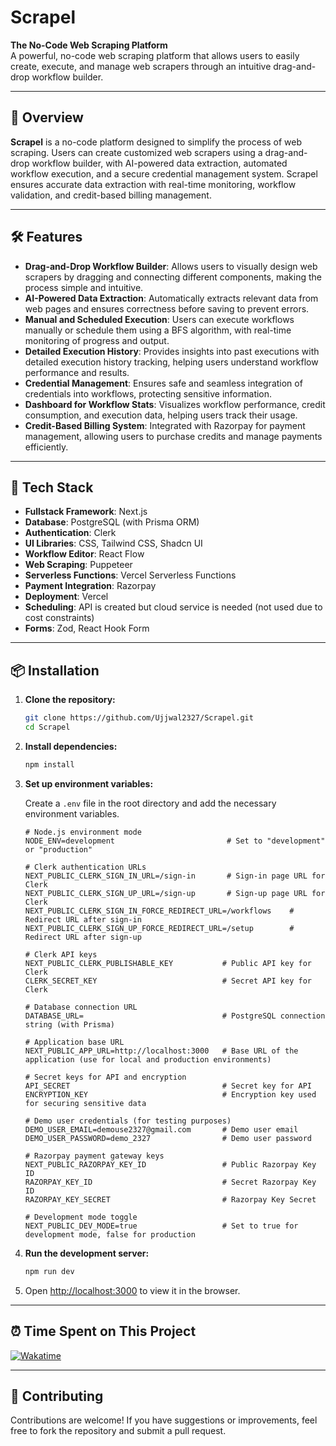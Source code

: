 # Scrapel

**The No-Code Web Scraping Platform**  
A powerful, no-code web scraping platform that allows users to easily create, execute, and manage web scrapers through an intuitive drag-and-drop workflow builder.

---

## 🚀 Overview

**Scrapel** is a no-code platform designed to simplify the process of web scraping. Users can create customized web scrapers using a drag-and-drop workflow builder, with AI-powered data extraction, automated workflow execution, and a secure credential management system. Scrapel ensures accurate data extraction with real-time monitoring, workflow validation, and credit-based billing management.

---

## 🛠️ Features

- **Drag-and-Drop Workflow Builder**: Allows users to visually design web scrapers by dragging and connecting different components, making the process simple and intuitive.
- **AI-Powered Data Extraction**: Automatically extracts relevant data from web pages and ensures correctness before saving to prevent errors.
- **Manual and Scheduled Execution**: Users can execute workflows manually or schedule them using a BFS algorithm, with real-time monitoring of progress and output.
- **Detailed Execution History**: Provides insights into past executions with detailed execution history tracking, helping users understand workflow performance and results.
- **Credential Management**: Ensures safe and seamless integration of credentials into workflows, protecting sensitive information.
- **Dashboard for Workflow Stats**: Visualizes workflow performance, credit consumption, and execution data, helping users track their usage.
- **Credit-Based Billing System**: Integrated with Razorpay for payment management, allowing users to purchase credits and manage payments efficiently.

---

## 🧰 Tech Stack

- **Fullstack Framework**: Next.js  
- **Database**: PostgreSQL (with Prisma ORM)  
- **Authentication**: Clerk  
- **UI Libraries**: CSS, Tailwind CSS, Shadcn UI  
- **Workflow Editor**: React Flow  
- **Web Scraping**: Puppeteer  
- **Serverless Functions**: Vercel Serverless Functions  
- **Payment Integration**: Razorpay  
- **Deployment**: Vercel  
- **Scheduling**: API is created but cloud service is needed (not used due to cost constraints)  
- **Forms**: Zod, React Hook Form  



---

## 📦 Installation

1. **Clone the repository:**

   ```bash
   git clone https://github.com/Ujjwal2327/Scrapel.git
   cd Scrapel
   ```

2. **Install dependencies:**

   ```bash
   npm install
   ```

3. **Set up environment variables:**

   Create a `.env` file in the root directory and add the necessary environment variables.

    ```env
    # Node.js environment mode
    NODE_ENV=development                         # Set to "development" or "production"
    
    # Clerk authentication URLs
    NEXT_PUBLIC_CLERK_SIGN_IN_URL=/sign-in       # Sign-in page URL for Clerk
    NEXT_PUBLIC_CLERK_SIGN_UP_URL=/sign-up       # Sign-up page URL for Clerk
    NEXT_PUBLIC_CLERK_SIGN_IN_FORCE_REDIRECT_URL=/workflows    # Redirect URL after sign-in
    NEXT_PUBLIC_CLERK_SIGN_UP_FORCE_REDIRECT_URL=/setup        # Redirect URL after sign-up
    
    # Clerk API keys
    NEXT_PUBLIC_CLERK_PUBLISHABLE_KEY           # Public API key for Clerk
    CLERK_SECRET_KEY                            # Secret API key for Clerk
    
    # Database connection URL
    DATABASE_URL=                               # PostgreSQL connection string (with Prisma)
    
    # Application base URL
    NEXT_PUBLIC_APP_URL=http://localhost:3000   # Base URL of the application (use for local and production environments)
    
    # Secret keys for API and encryption
    API_SECRET                                  # Secret key for API
    ENCRYPTION_KEY                              # Encryption key used for securing sensitive data
    
    # Demo user credentials (for testing purposes)
    DEMO_USER_EMAIL=demouse2327@gmail.com       # Demo user email
    DEMO_USER_PASSWORD=demo_2327                # Demo user password
    
    # Razorpay payment gateway keys
    NEXT_PUBLIC_RAZORPAY_KEY_ID                 # Public Razorpay Key ID
    RAZORPAY_KEY_ID                             # Secret Razorpay Key ID
    RAZORPAY_KEY_SECRET                         # Razorpay Key Secret
    
    # Development mode toggle
    NEXT_PUBLIC_DEV_MODE=true                   # Set to true for development mode, false for production

    ```

4. **Run the development server:**

   ```bash
   npm run dev
   ```

5. Open [http://localhost:3000](http://localhost:3000) to view it in the browser.

---

## ⏰ Time Spent on This Project

[![Wakatime](https://wakatime.com/badge/user/df6917f7-6186-4bb8-8288-531f1bfab139/project/078d5669-70d1-434a-8509-7da2b4007420.svg)](https://wakatime.com/@ujjwal2327/projects/jtizhapihy)

---

## 🤝 Contributing

Contributions are welcome! If you have suggestions or improvements, feel free to fork the repository and submit a pull request.
